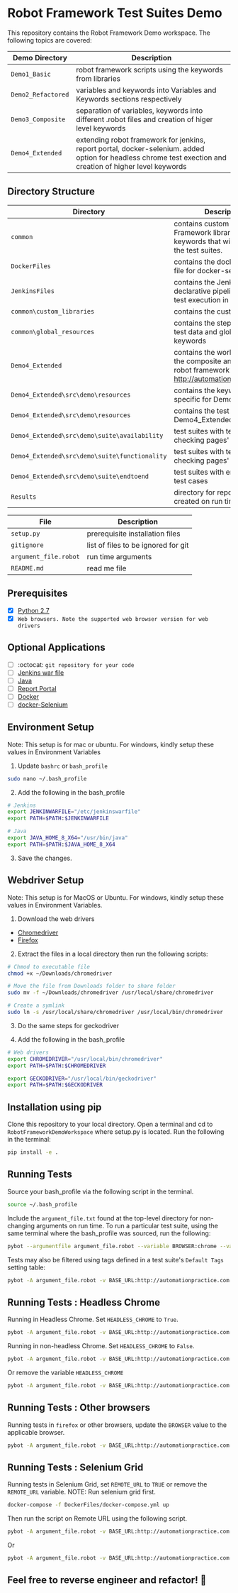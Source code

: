 Robot Framework Test Suites Demo
======================================

This repository contains the Robot Framework Demo workspace. The following topics are covered:

Demo Directory | Description
-------------- | -------------
`Demo1_Basic`  | robot framework scripts using the keywords from libraries
`Demo2_Refactored` | variables and keywords into Variables and Keywords sections respectively
`Demo3_Composite` | separation of variables, keywords into different .robot files and creation of higer level keywords
`Demo4_Extended` | extending robot framework for jenkins, report portal, docker-selenium. added option for headless chrome test exection and creation of higher level keywords

Directory Structure
-------------------
Directory | Description
-------------- | -------------
`common` | contains custom Robot Framework libraries and keywords that will be used by the test suites.
`DockerFiles` | contains the docker compose file for docker-selenium
`JenkinsFiles` | contains the Jenkins file using declarative pipeline syntax for test execution in parallel
`common\custom_libraries` | contains the custom libraries
`common\global_resources` | contains the step definitions, test data and global reusable keywords
`Demo4_Extended` | contains the workspace for the composite and extended robot framework for http://automationpractice.com
`Demo4_Extended\src\demo\resources` | contains the keywords specific for Demo4_Extended
`Demo4_Extended\src\demo\resources` | contains the test suites for Demo4_Extended
`Demo4_Extended\src\demo\suite\availability` | test suites with test cases for checking pages' availability
`Demo4_Extended\src\demo\suite\functionality` | test suites with test cases checking pages' functionality
`Demo4_Extended\src\demo\suite\endtoend` | test suites with end to end test cases
`Results` | directory for report and logs, created on run time

File | Description
-------------- | -------------
`setup.py` | prerequisite installation files
`gitignore` | list of files to be ignored for git
`argument_file.robot` | run time arguments
`README.md` | read me file

Prerequisites
--------------
- [x] [Python 2.7](https://www.python.org/download/releases/2.7/)
- [x] `Web browsers. Note the supported web browser version for web drivers`

Optional Applications
---------------------
- [ ]  :octocat: `git repository for your code`
- [ ] [Jenkins war file](https://jenkins.io/download/)
- [ ] [Java](http://www.oracle.com/technetwork/java/javase/downloads/jdk8-downloads-2133151.html)
- [ ] [Report Portal](http://reportportal.io/)
- [ ] [Docker](https://www.docker.com/)
- [ ] [docker-Selenium](https://github.com/SeleniumHQ/docker-selenium)

Environment Setup
-----------------
Note: This setup is for mac or ubuntu. For windows, kindly setup these values in Environment Variables
1. Update `bashrc` or `bash_profile`
```bash
sudo nano ~/.bash_profile
```
2. Add the following in the bash_profile
```bash
# Jenkins
export JENKINWARFILE="/etc/jenkinswarfile"
export PATH=$PATH:$JENKINWARFILE

# Java
export JAVA_HOME_8_X64="/usr/bin/java"
export PATH=$PATH:$JAVA_HOME_8_X64
```
3. Save the changes.

Webdriver Setup
-----------------
Note: This setup is for MacOS or Ubuntu. For windows, kindly setup these values in Environment Variables.
1. Download the web drivers
- [Chromedriver](http://chromedriver.chromium.org/)
- [Firefox](https://github.com/mozilla/geckodriver/releases)
2. Extract the files in a local directory then run the following scripts:
```bash
# Chmod to executable file
chmod +x ~/Downloads/chromedriver

# Move the file from Downloads folder to share folder
sudo mv -f ~/Downloads/chromedriver /usr/local/share/chromedriver

# Create a symlink
sudo ln -s /usr/local/share/chromedriver /usr/local/bin/chromedriver
```

3. Do the same steps for geckodriver

4. Add the following in the bash_profile
```bash
# Web drivers
export CHROMEDRIVER="/usr/local/bin/chromedriver"
export PATH=$PATH:$CHROMEDRIVER

export GECKODRIVER="/usr/local/bin/geckodriver"
export PATH=$PATH:$GECKODRIVER
```

Installation using pip
----------------------
Clone this repository to your local directory.
Open a terminal and cd to `RobotFrameworkDemoWorkspace` where setup.py is located.
Run the following in the terminal:

```bash
pip install -e .
```

Running Tests
-------------
Source your bash_profile via the following script in the terminal.
```bash
source ~/.bash_profile
```

Include the `argument_file.txt` found at the top-level directory for non-changing arguments on run time. 
To run a particular test suite, using the same terminal where the bash_profile was sourced, run the following:
```bash
pybot --argumentfile argument_file.robot --variable BROWSER:chrome --variable BASE_URL:http://automationpractice.com --variable REMOTE_URL:False --suite AddProductToCartTest .
```

Tests may also be filtered using tags defined in a test suite's `Default Tags`
setting table:
```bash
pybot -A argument_file.robot -v BASE_URL:http://automationpractice.com -v BROWSER:chrome -v REMOTE_URL:False -v HEADLESS_CHROME:True -i REGRESSION .
```
Running Tests : Headless Chrome
-------------------------------
Running in Headless Chrome.
Set `HEADLESS_CHROME` to `True`.
```bash
pybot -A argument_file.robot -v BASE_URL:http://automationpractice.com -v BROWSER:chrome -v REMOTE_URL:False -v HEADLESS_CHROME:True -i LoginTest .
```

Running in non-headless Chrome.
Set `HEADLESS_CHROME` to `False`.
```bash
pybot -A argument_file.robot -v BASE_URL:http://automationpractice.com -v BROWSER:chrome -v REMOTE_URL:False -v HEADLESS_CHROME:False -i DataDrivenLoginTest .
```

Or remove the variable `HEADLESS_CHROME`
```bash
pybot -A argument_file.robot -v BASE_URL:http://automationpractice.com -v BROWSER:chrome -v REMOTE_URL:False -i DataDrivenLoginTest .
```
Running Tests : Other browsers
------------------------------
Running tests in `firefox` or other browsers, update the `BROWSER` value to the applicable browser.
```bash
pybot -A argument_file.robot -v BASE_URL:http://automationpractice.com -v BROWSER:firefox -v REMOTE_URL:False -i DataDrivenLoginTest .
```
Running Tests : Selenium Grid
-----------------------------
Running tests in Selenium Grid, set `REMOTE_URL` to `TRUE` or remove the `REMOTE_URL` variable.
NOTE: Run selenium grid first.
```bash
docker-compose -f DockerFiles/docker-compose.yml up
```
Then run the script on Remote URL using the following script.
```bash
pybot -A argument_file.robot -v BASE_URL:http://automationpractice.com -v BROWSER:firefox -v REMOTE_URL:True -i DataDrivenLoginTest .
```
Or
```bash
pybot -A argument_file.robot -v BASE_URL:http://automationpractice.com -v BROWSER:firefox -i DataDrivenLoginTest .
```

Feel free to reverse engineer and refactor! :rocket:
----------------------------------------------------

